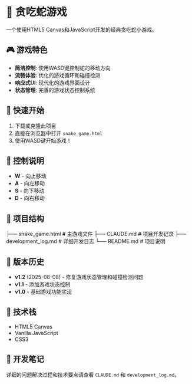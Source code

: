 # 🐍 贪吃蛇游戏

  一个使用HTML5 Canvas和JavaScript开发的经典贪吃蛇小游戏。

## 🎮 游戏特色

- **简洁控制**: 使用WASD键控制蛇的移动方向
- **流畅体验**: 优化的游戏循环和碰撞检测
- **响应式UI**: 现代化的游戏界面设计
- **状态管理**: 完善的游戏状态控制系统

## 🚀 快速开始

1. 下载或克隆此项目
2. 直接在浏览器中打开 `snake_game.html`
3. 使用WASD键开始游戏！

## 🎯 控制说明

- **W** - 向上移动
- **A** - 向左移动
- **S** - 向下移动
- **D** - 向右移动

## 📁 项目结构

  ├── snake_game.html        # 主游戏文件
  ├── CLAUDE.md             # 项目开发记录
  ├── development_log.md    # 详细开发日志
  └── README.md            # 项目说明

## 🐛 版本历史

- **v1.2** (2025-08-08) - 修复游戏状态管理和碰撞检测问题
- **v1.1** - 添加游戏状态控制
- **v1.0** - 基础游戏功能实现

## 🔧 技术栈

- HTML5 Canvas
- Vanilla JavaScript
- CSS3

## 📝 开发笔记

  详细的问题解决过程和技术要点请查看 `CLAUDE.md` 和 `development_log.md`。
